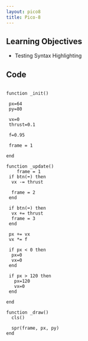 ```yaml
---
layout: pico8
title: Pico-8
---
```


## Learning Objectives

* Testing Syntax Highlighting


## Code


<pre><code class="language-lua">
function _init()

 px=64
 py=80

 vx=0
 thrust=0.1

 f=0.95

 frame = 1

end

function _update()
	frame = 1
 if btn(⬅️) then
  vx -= thrust

  frame = 2
 end

 if btn(➡️) then
  vx += thrust
  frame = 3
 end

 px += vx
 vx *= f

 if px < 0 then
  px=0
  vx=0
 end

 if px > 120 then
   px=120
   vx=0
 end

end

function _draw()
  cls()

  spr(frame, px, py)
end
</code></pre>
